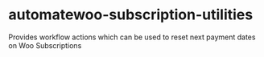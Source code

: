 # automatewoo-subscription-utilities
Provides workflow actions which can be used to reset next payment dates on Woo Subscriptions
